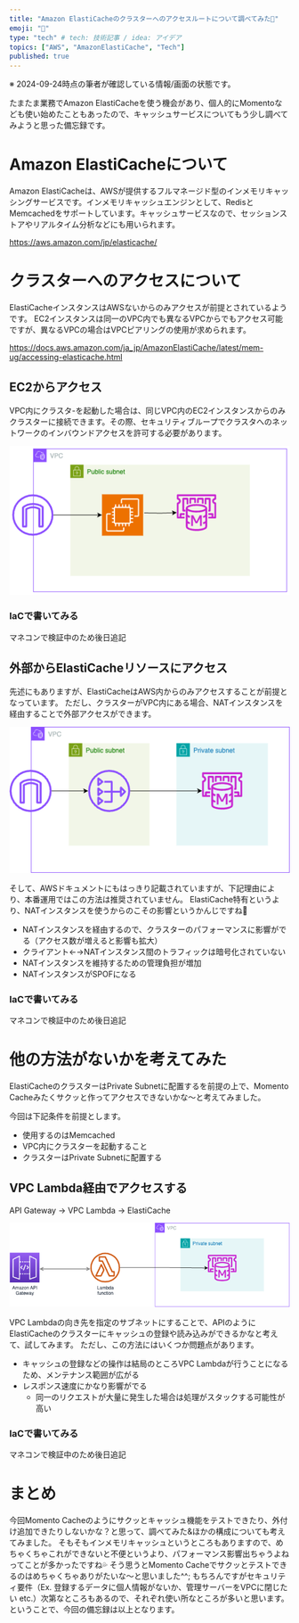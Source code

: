 ```yaml
---
title: "Amazon ElastiCacheのクラスターへのアクセスルートについて調べてみた👀"
emoji: "👀"
type: "tech" # tech: 技術記事 / idea: アイデア
topics: ["AWS", "AmazonElastiCache", "Tech"]
published: true
---
```


※ 2024-09-24時点の筆者が確認している情報/画面の状態です。

たまたま業務でAmazon ElastiCacheを使う機会があり、個人的にMomentoなども使い始めたこともあったので、キャッシュサービスについてもう少し調べてみようと思った備忘録です。

# Amazon ElastiCacheについて

Amazon ElastiCacheは、AWSが提供するフルマネージド型のインメモリキャッシングサービスです。インメモリキャッシュエンジンとして、RedisとMemcachedをサポートしています。キャッシュサービスなので、セッションストアやリアルタイム分析などにも用いられます。

https://aws.amazon.com/jp/elasticache/

# クラスターへのアクセスについて

ElastiCacheインスタンスはAWSないからのみアクセスが前提とされているようです。
EC2インスタンスは同一のVPC内でも異なるVPCからでもアクセス可能ですが、異なるVPCの場合はVPCピアリングの使用が求められます。

https://docs.aws.amazon.com/ja_jp/AmazonElastiCache/latest/mem-ug/accessing-elasticache.html

## EC2からアクセス

VPC内にクラスタ-を起動した場合は、同じVPC内のEC2インスタンスからのみクラスターに接続できます。その際、セキュリティブループでクラスタへのネットワークのインバウンドアクセスを許可する必要があります。

![](/images/240924-private-elasticache-access-route/ec2.drawio.png)

### IaCで書いてみる
マネコンで検証中のため後日追記

## 外部からElastiCacheリソースにアクセス

先述にもありますが、ElastiCacheはAWS内からのみアクセスすることが前提となっています。
ただし、クラスターがVPC内にある場合、NATインスタンスを経由することで外部アクセスができます。

![](/images/240924-private-elasticache-access-route/nat_instance.drawio.png)

そして、AWSドキュメントにもはっきり記載されていますが、下記理由により、本番運用ではこの方法は推奨されていません。
ElastiCache特有というより、NATインスタンスを使うからのこその影響というかんじですね👀

- NATインスタンスを経由するので、クラスターのパフォーマンスに影響がでる（アクセス数が増えると影響も拡大）
- クライアント←→NATインスタンス間のトラフィックは暗号化されていない
- NATインスタンスを維持するための管理負担が増加
- NATインスタンスがSPOFになる

### IaCで書いてみる
マネコンで検証中のため後日追記

# 他の方法がないかを考えてみた

ElastiCacheのクラスターはPrivate Subnetに配置するを前提の上で、Momento Cacheみたくサクッと作ってアクセスできないかな〜と考えてみました。

今回は下記条件を前提とします。
- 使用するのはMemcached
- VPC内にクラスターを起動すること
- クラスターはPrivate Subnetに配置する

## VPC Lambda経由でアクセスする

API Gateway → VPC Lambda → ElastiCache

![](/images/240924-private-elasticache-access-route/vpc_lambda.drawio.png)

VPC Lambdaの向き先を指定のサブネットにすることで、APIのようにElastiCacheのクラスターにキャッシュの登録や読み込みができるかなと考えて、試してみます。
ただし、この方法にはいくつか問題点があります。

- キャッシュの登録などの操作は結局のところVPC Lambdaが行うことになるため、メンテナンス範囲が広がる
- レスポンス速度にかなり影響がでる
  - 同一のリクエストが大量に発生した場合は処理がスタックする可能性が高い

### IaCで書いてみる
マネコンで検証中のため後日追記

# まとめ

今回Momento Cacheのようにサクッとキャッシュ機能をテストできたり、外付け追加できたりしないかな？と思って、調べてみた&ほかの構成についても考えてみました。
そもそもインメモリキャッシュというところもありますので、めちゃくちゃこれができないと不便というより、パフォーマンス影響出ちゃうよねってことが多かったですね💦
そう思うとMomento Cacheでサクッとテストできるのはめちゃくちゃありがたいな〜と思いました^^;
もちろんですがセキュリティ要件（Ex. 登録するデータに個人情報がないか、管理サーバーをVPCに閉じたい etc.）次第なところもあるので、それぞれ使い所なところが多いと思います。
ということで、今回の備忘録は以上となります。





